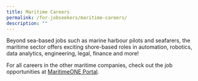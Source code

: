 ```yaml
---
title: Maritime Careers
permalink: /for-jobseekers/maritime-careers/
description: ""
---
```

Beyond sea-based jobs such as marine harbour pilots and seafarers, the maritime sector offers exciting shore-based roles in automation, robotics, data analytics, engineering, legal, finance and more!

For all careers in the other maritime companies, check out the job opportunities at [MaritimeONE Portal](https://www.maritimeone.sg/job-listing).